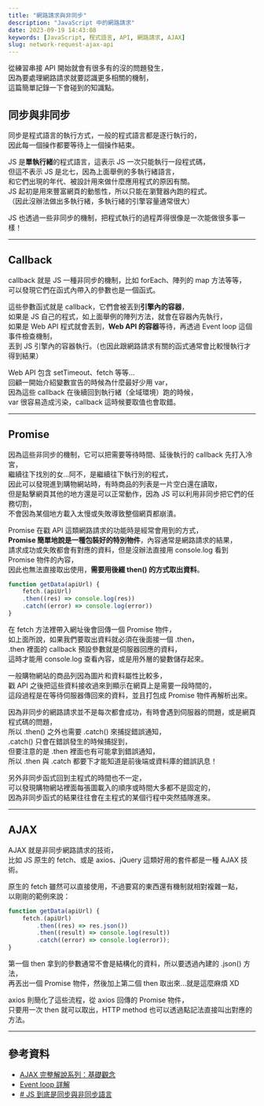 ```yaml
---
title: "網路請求與非同步"
description: "JavaScript 中的網路請求"
date: 2023-09-19 14:43:08
keywords: [JavaScript, 程式語言, API, 網路請求, AJAX]
slug: network-request-ajax-api
---
```


從練習串接 API 開始就會有很多有的沒的問題發生，  
因為要處理網路請求就要認識更多相關的機制，  
這篇簡單記錄一下會碰到的知識點。

## 同步與非同步

同步是程式語言的執行方式，一般的程式語言都是逐行執行的，  
因此每一個操作都要等待上一個操作結束。

JS 是**單執行緒**的程式語言，這表示 JS 一次只能執行一段程式碼，  
但這不表示 JS 是北七，因為上面舉例的多執行緒語言，  
和它們出現的年代、被設計用來做什麼應用程式的原因有關。  
JS 起初是用來豐富網頁的動態性，所以只能在瀏覽器內跑的程式。  
（因此沒辦法做出多執行緒，多執行緒的引擎容量通常很大）

JS 也透過一些非同步的機制，把程式執行的過程弄得很像是一次能做很多事一樣！

---

## Callback

callback 就是 JS 一種非同步的機制，比如 forEach、陣列的 map 方法等等，　　
可以發現它們在函式內帶入的參數也是一個函式。

這些參數函式就是 callback，它們會被丟到**引擎內的容器**，  
如果是 JS 自己的程式，如上面舉例的陣列方法，就會在容器內先執行，  
如果是 Web API 程式就會丟到，**Web API 的容器**等待，再透過 Event loop 這個事件檢查機制，  
丟到 JS 引擎內的容器執行。（也因此跟網路請求有關的函式通常會比較慢執行才得到結果）

Web API 包含 setTimeout、fetch 等等...  
回顧一開始介紹變數宣告的時候為什麼最好少用 var，  
因為這些 callback 在後續回到執行緒（全域環境）跑的時候，  
var 很容易造成污染，callback 這時候要取值也會取錯。

---

## Promise

因為這些非同步的機制，它可以把需要等待時間、延後執行的 callback 先打入冷宮，  
繼續往下找別的女...阿不，是繼續往下執行別的程式，  
因此可以發現進到購物網站時，有時商品的列表是一片空白還在讀取，  
但是點擊網頁其他的地方還是可以正常動作，因為 JS 可以利用非同步把它們的任務切割，  
不會因為某個地方載入太慢或失敗導致整個網頁都崩潰。

Promise 在戳 API 這類網路請求的功能時是經常會用到的方式，  
**Promise 簡單地說是一種包裝好的特別物件**，內容通常是網路請求的結果，  
請求成功或失敗都會有對應的資料，但是沒辦法直接用 console.log 看到 Promise 物件的內容，  
因此也無法直接取出使用，**需要用後綴 then() 的方式取出資料**。

```js
function getData(apiUrl) {
	fetch.(apiUrl)
	.then((res) => console.log(res))
	.catch((error) => console.log(error))
}
```

在 fetch 方法裡帶入網址後會回傳一個 Promise 物件，  
如上面所說，如果我們要取出資料就必須在後面接一個 .then，  
.then 裡面的 callback 預設參數就是伺服器回應的資料，  
這時才能用 console.log 查看內容，或是用外層的變數儲存起來。

一般購物網站的商品列因為圖片和資料屬性比較多，  
戳 API 之後把這些資料接收過來到顯示在網頁上是需要一段時間的，  
這段過程是在等待伺服器傳回來的資料，並且打包成 Promise 物件再解析出來。

因為非同步的網路請求並不是每次都會成功，有時會遇到伺服器的問題，或是網頁程式碼的問題，  
所以 .then() 之外也需要 .catch() 來捕捉錯誤通知，  
.catch() 只會在錯誤發生的時候捕捉到，  
但要注意的是 .then 裡面也有可能拿到錯誤通知，  
所以 .then 與 .catch 都要下才能知道是前後端或資料庫的錯誤訊息！

另外非同步函式回到主程式的時間也不一定，  
可以發現購物網站裡面每張圖載入的順序或時間大多都不是固定的，  
因為非同步函式的結果往往會在主程式的某個行程中突然插隊進來。

---

## AJAX

AJAX 就是非同步網路請求的技術，  
比如 JS 原生的 fetch、或是 axios、jQuery 這類好用的套件都是一種 AJAX 技術。

原生的 fetch 雖然可以直接使用，不過要寫的東西還有機制就相對複雜一點，  
以剛剛的範例來說：

```js
function getData(apiUrl) {
	fetch.(apiUrl)
		.then((res) => res.json())
		.then((result) => console.log(result))
		.catch((error) => console.log(error));
}
```

第一個 then 拿到的參數通常不會是結構化的資料，所以要透過內建的 .json() 方法，  
再丟出一個 Promise 物件，然後加上第二個 then 取出來...就是這麼麻煩 XD

axios 則簡化了這些流程，從 axios 回傳的 Promise 物件，  
只要用一次 then 就可以取出，HTTP method 也可以透過點記法直接叫出對應的方法。

---

## 參考資料

- [AJAX 完整解說系列：基礎觀念](https://www.casper.tw/development/2020/09/30/about-ajax/)
- [Event loop 詳解](https://youtu.be/8aGhZQkoFbQ?si=DzQ752C64Pn_y8mo)
- [# JS 到底是同步與非同步語言](https://israynotarray.com/javascript/20191209/1271823341/)
